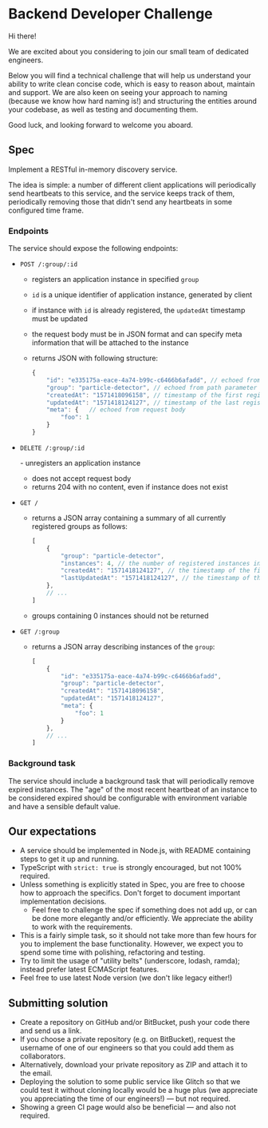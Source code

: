 # Backend Developer Challenge

Hi there!

We are excited about you considering to join our small team of dedicated engineers.

Below you will find a technical challenge that will help us understand your ability to write clean concise code, which is easy to reason about, maintain and support. We are also keen on seeing your approach to naming (because we know how hard naming is!) and structuring the entities around your codebase, as well as testing and documenting them.

Good luck, and looking forward to welcome you aboard.

## Spec

Implement a RESTful in-memory discovery service.

The idea is simple: a number of different client applications will periodically send heartbeats to this service,
and the service keeps track of them, periodically removing those that didn't send any heartbeats in some configured time frame.

### Endpoints

The service should expose the following endpoints:

- `POST /:group/:id`

    - registers an application instance in specified `group`
    - `id` is a unique identifier of application instance, generated by client
    - if instance with `id` is already registered, the `updatedAt` timestamp must be updated
    - the request body must be in JSON format and can specify meta information that will be attached to the instance
    - returns JSON with following structure:

        ```js
        {
            "id": "e335175a-eace-4a74-b99c-c6466b6afadd", // echoed from path parameter
            "group": "particle-detector", // echoed from path parameter
            "createdAt": "1571418096158", // timestamp of the first registered heartbeat of this instance
            "updatedAt": "1571418124127", // timestamp of the last registered heartbeat of this instance
            "meta": {   // echoed from request body
                "foo": 1
            }
        }
        ```

- `DELETE /:group/:id`

    - unregisters an application instance
    - does not accept request body
    - returns 204 with no content, even if instance does not exist

- `GET /`

    - returns a JSON array containing a summary of all currently registered groups as follows:

        ```js
        [
            {
                "group": "particle-detector",
                "instances": 4, // the number of registered instances in this group
                "createdAt": "1571418124127", // the timestamp of the first heartbeat registered in this group
                "lastUpdatedAt": "1571418124127", // the timestamp of the last heartbeat registerd in this group
            },
            // ...
        ]
        ```

    - groups containing 0 instances should not be returned

- `GET /:group`

    - returns a JSON array describing instances of the `group`:

        ```js
        [
            {
                "id": "e335175a-eace-4a74-b99c-c6466b6afadd",
                "group": "particle-detector",
                "createdAt": "1571418096158",
                "updatedAt": "1571418124127",
                "meta": {
                    "foo": 1
                }
            },
            // ...
        ]
        ```

### Background task

The service should include a background task that will periodically remove expired instances. The "age" of the most recent heartbeat of an instance to be considered expired should be configurable with environment variable and have a sensible default value.

## Our expectations

- A service should be implemented in Node.js, with README containing steps to get it up and running.
- TypeScript with `strict: true` is strongly encouraged, but not 100% required.
- Unless something is explicitly stated in Spec, you are free to choose how to approach the specifics. Don't forget to document important implementation decisions.
    - Feel free to challenge the spec if something does not add up, or can be done more elegantly and/or efficiently. We appreciate the ability to work with the requirements.
- This is a fairly simple task, so it should not take more than few hours for you to implement the base functionality. However, we expect you to spend some time with polishing, refactoring and testing.
- Try to limit the usage of "utility belts" (underscore, lodash, ramda); instead prefer latest ECMAScript features.
- Feel free to use latest Node version (we don't like legacy either!)

## Submitting solution

- Create a repository on GitHub and/or BitBucket, push your code there and send us a link.
- If you choose a private repository (e.g. on BitBucket), request the username of one of our engineers so that you could add them as collaborators.
- Alternatively, download your private repository as ZIP and attach it to the email.
- Deploying the solution to some public service like Glitch so that we could test it without cloning locally would be a huge plus (we appreciate you appreciating the time of our engineers!) — but not required.
- Showing a green CI page would also be beneficial — and also not required.
